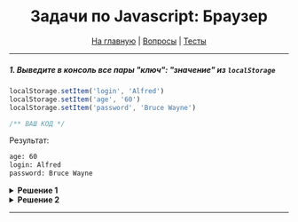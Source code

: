 <div align="center">

<h1>Задачи по Javascript: Браузер</h1>

<a href="https://github.com/dollaween/javascript-tasks">На главную</a> | <a href="https://github.com/dollaween/javascript-questions">Вопросы</a> | <a href="https://github.com/dollaween/javascript-tests">Тесты</a>

</div>

---

##### 1. Выведите в консоль все пары "ключ": "значение" из `localStorage`
```javascript
localStorage.setItem('login', 'Alfred')
localStorage.setItem('age', '60')
localStorage.setItem('password', 'Bruce Wayne')

/** ВАШ КОД */
```
Результат:
```bash
age: 60
login: Alfred
password: Bruce Wayne
```

<details><summary><b>Решение 1</b></summary>
<p>

```javascript
for (let key of Object.keys(localStorage)) {
  console.log(`${key}: ${localStorage.getItem(key)}`);
}
```

</p>
</details>

<details><summary><b>Решение 2</b></summary>
<p>

```javascript
for(let key in localStorage) {
  if (!localStorage.hasOwnProperty(key)) {
    continue;
  }
  console.log(`${key}: ${localStorage.getItem(key)}`);
}
```

</p>
</details>

---
